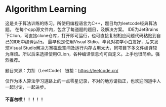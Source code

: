 # Algorithm Learning
这是关于算法训练的练习。所使用编程语言为C++，题目均为leetcode经典算法题。
在每个cpp源文件内，包含了每道题的题目，及解决方案。
IDE为JetBrains下Clion，可直接clone仓库，打开即可运行，也可直接复制相应问题代码粘贴到自己的IDE中编译运行。
最早也是使用Visual Stdio，毕竟对初学小白友好，后来发现Visual Studio解决方案磁盘空间及运行内存占用太大，同项目下多文件编译较为麻烦。所以后来选择使用CLion，各种编译信息均可自定义。上手也很简单。强烈推荐。

题目来源：力扣（LeetCode）
链接：https://leetcode.cn/

仅作为本人算法学习道路上的一点零星记录，不对的地方请指正，也欢迎同道中人一起讨论，一起进步。

#### 不喜勿喷！！！！！
